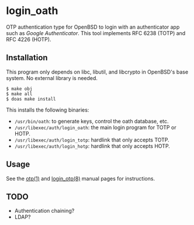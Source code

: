 login_oath
==========

OTP authentication type for OpenBSD to login with an authenticator app
such as _Google Authenticator_.  This tool implements RFC 6238 (TOTP)
and RFC 4226 (HOTP).

Installation
------------

This program only depends on libc, libutil, and libcrypto in OpenBSD's
base system.  No external library is needed.

	$ make obj
	$ make all
	$ doas make install

This installs the following binaries:

* `/usr/bin/oath`: to generate keys, control the oath database, etc.
* `/usr/libexec/auth/login_oath`: the main login program for TOTP or HOTP.
* `/usr/libexec/auth/login_totp`: hardlink that only accepts TOTP.
* `/usr/libexec/auth/login_hotp`: hardlink that only accepts HOTP.

Usage
-----

See the [otp(1)](otp/README.md) and [login_otp(8)](login_otp/README.md)
manual pages for instructions.

TODO
----

* Authentication chaining?
* LDAP?
